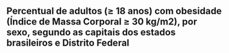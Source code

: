 ## Percentual de adultos (≥ 18 anos) com obesidade (Índice de Massa Corporal ≥ 30 kg/m2), por sexo, segundo as capitais dos estados brasileiros e Distrito Federal
